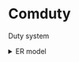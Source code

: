 # Comduty

Duty system

<details>
  <summary>ER model</summary>
    <img src="https://github.com/anclaev/comduty/blob/main/docs/data-model.png?raw=true" width="100%" alt="ER model" title="">
</details>
